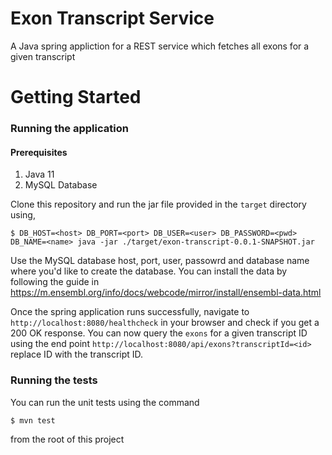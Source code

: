 # Exon Transcript Service

A Java spring appliction for a REST service which fetches all exons for a given transcript

# Getting Started

### Running the application

#### Prerequisites
1. Java 11
2. MySQL Database

Clone this repository and run the jar file provided in the `target` directory using,

```
$ DB_HOST=<host> DB_PORT=<port> DB_USER=<user> DB_PASSWORD=<pwd> DB_NAME=<name> java -jar ./target/exon-transcript-0.0.1-SNAPSHOT.jar
```

Use the MySQL database host, port, user, passowrd and database name where you'd like to create the database. You can install the data by following the guide in https://m.ensembl.org/info/docs/webcode/mirror/install/ensembl-data.html 

Once the spring application runs successfully, navigate to `http://localhost:8080/healthcheck` in your browser and check if you get a 200 OK response. You can now query the `exons` for a given transcript ID using the end point `http://localhost:8080/api/exons?transcriptId=<id>` replace ID with the transcript ID.


### Running the tests

You can run the unit tests using the command 

```
$ mvn test
```

from the root of this project
